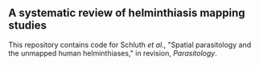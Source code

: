 ## A systematic review of helminthiasis mapping studies

This repository contains code for Schluth _et al._, "Spatial parasitology and the unmapped human helminthiases," in revision, _Parasitology_.
